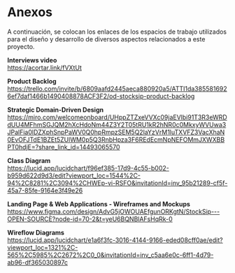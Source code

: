 # Anexos #

A continuación, se colocan los enlaces de los espacios de trabajo utilizados para el diseño y desarrollo de diversos aspectos relacionados a este proyecto.

**Interviews video** <br>
https://acortar.link/fVXtUt 

**Product Backlog** <br>
https://trello.com/invite/b/6809aafd2445aeca880920a5/ATTI1da3855816926ef7daf1466b1490408878ACF3F2/od-stocksip-product-backlog

**Strategic Domain-Driven Design** <br>
https://miro.com/welcomeonboard/UHppZTZxeVVXc09jaEVlbi91T3R3eWRDdUU4MFhmSGJQM2hXcHdoNm44Z3Y2T05tRU1kR2hNR0c0MkxyWVUwa3JPalFia0lDZXphSnpPaWV0Q0hpRmpzSEM5Q2laYzVrM1luTXVFZ3VacXhaN0EvOFJTdE1BZEt5ZUlWM0p5Q3RnbHpza3F6REdEcmNpNEFOMmJXWXBBPT0hdjE=?share_link_id=14493065570

**Class Diagram** <br>
https://lucid.app/lucidchart/f96ef385-17d9-4c55-b002-b959d622d9d3/edit?viewport_loc=1544%2C-94%2C8281%2C3094%2CHWEp-vi-RSFO&invitationId=inv_95b21289-cf5f-45a7-85fe-9164e3f49e26

**Landing Page & Web Applications - Wireframes and Mockups** <br>
https://www.figma.com/design/AdvG5jOWOUAEfgunORKgtN/StockSip---OPEN-SOURCE?node-id=70-2&t=yeU6BQNBlAFsHqRk-0

**Wireflow Diagrams** <br>
https://lucid.app/lucidchart/e1a6f3fc-3016-4144-9166-eded08cff0ae/edit?viewport_loc=1321%2C-565%2C5985%2C2672%2C0_0&invitationId=inv_c5aa6e0c-6ff1-4d79-ab96-df365030897c
